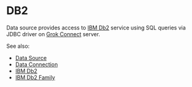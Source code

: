 <!-- TITLE: DB2 -->
<!-- SUBTITLE: -->

# DB2

Data source provides access to [IBM Db2](https://www.ibm.com/analytics/db2) service
using SQL queries via JDBC driver on [Grok Connect](data-source.md) server. 

See also:

  * [Data Source](data-source.md)
  * [Data Connection](data-connection.md)
  * [IBM Db2](https://www.ibm.com/analytics/db2)
  * [IBM Db2 Family](https://en.wikipedia.org/wiki/IBM_Db2_Family)
